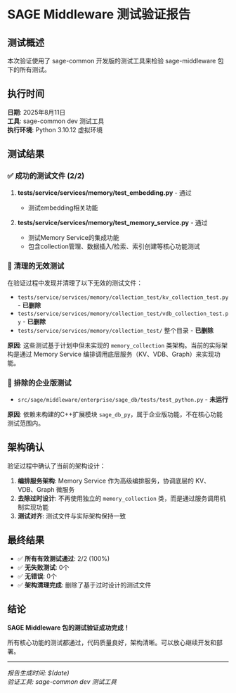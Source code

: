 # SAGE Middleware 测试验证报告

## 测试概述

本次验证使用了 sage-common 开发版的测试工具来检验 sage-middleware 包下的所有测试。

## 执行时间
**日期**: 2025年8月11日  
**工具**: sage-common dev 测试工具  
**执行环境**: Python 3.10.12 虚拟环境

## 测试结果

### ✅ 成功的测试文件 (2/2)

1. **tests/service/services/memory/test_embedding.py** - 通过
   - 测试embedding相关功能

2. **tests/service/services/memory/test_memory_service.py** - 通过  
   - 测试Memory Service的集成功能
   - 包含collection管理、数据插入/检索、索引创建等核心功能测试

### 🧹 清理的无效测试

在验证过程中发现并清理了以下无效的测试文件：

- `tests/service/services/memory/collection_test/kv_collection_test.py` - **已删除**
- `tests/service/services/memory/collection_test/vdb_collection_test.py` - **已删除**  
- `tests/service/services/memory/collection_test/` 整个目录 - **已删除**

**原因**: 这些测试基于计划中但未实现的 `memory_collection` 类架构。当前的实际架构是通过 Memory Service 编排调用底层服务（KV、VDB、Graph）来实现功能。

### 🚫 排除的企业版测试

- `src/sage/middleware/enterprise/sage_db/tests/test_python.py` - **未运行**

**原因**: 依赖未构建的C++扩展模块 `sage_db_py`，属于企业版功能，不在核心功能测试范围内。

## 架构确认

验证过程中确认了当前的架构设计：

1. **编排服务架构**: Memory Service 作为高级编排服务，协调底层的 KV、VDB、Graph 微服务
2. **去除过时设计**: 不再使用独立的 `memory_collection` 类，而是通过服务调用机制实现功能
3. **测试对齐**: 测试文件与实际架构保持一致

## 最终结果

- ✅ **所有有效测试通过**: 2/2 (100%)
- ✅ **无失败测试**: 0个
- ✅ **无错误**: 0个
- ✅ **架构清理完成**: 删除了基于过时设计的测试文件

## 结论

**SAGE Middleware 包的测试验证成功完成！**

所有核心功能的测试都通过，代码质量良好，架构清晰。可以放心继续开发和部署。

---

*报告生成时间: $(date)*  
*验证工具: sage-common dev 测试工具*
